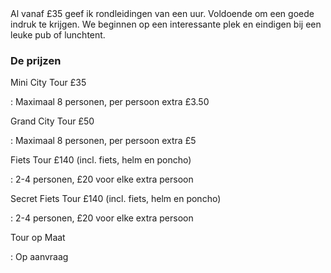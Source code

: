 <div lang="nl">
Al vanaf £35 geef ik rondleidingen van een uur. 
Voldoende om een goede indruk te krijgen. We beginnen op een interessante 
plek en eindigen bij een leuke pub of lunchtent.

###  De prijzen 

Mini City Tour £35

:   Maximaal 8 personen, per persoon extra £3.50

Grand City Tour £50

:   Maximaal 8 personen, per persoon extra £5

Fiets Tour £140 (incl. fiets, helm en poncho)

:   2-4 personen, £20 voor elke extra persoon

Secret Fiets Tour £140 (incl. fiets, helm en poncho)

:   2-4 personen, £20 voor elke extra persoon

Tour op Maat

:     Op aanvraag
</div>
